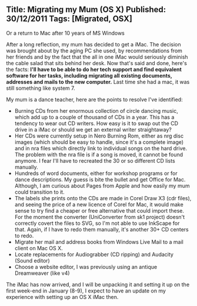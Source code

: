 Title: Migrating my Mum (OS X)
Published: 30/12/2011
Tags: [Migrated, OSX] 
---

Or a return to Mac after 10 years of MS Windows

After a long reflection, my mum has decided to get a iMac. The decision was brought about by the aging PC she used, by recommendations from her friends and by the fact that the all in one iMac would seriously diminish the cable salad that sits behind her desk. Now that's said and done, here's the facts: **I'll have to be able to do her tech support and find equivalent software for her tasks, including migrating all existing documents, addresses and mails to the new computer.** Last time she had a mac, it was still something like system 7.

My mum is a dance teacher, here are the points to resolve I've identified:

- Burning CDs from her enormous collection of circle dancing music, which add up to a couple of thousand of CDs in a year. This has a tendency to wear out CD writers. How easy is it to swap out the CD drive in a iMac or should we get an external writer straightaway?
- Her CDs were currently setup in Nero Burning Rom, either as nrg disc images (which should be easy to handle, since it's a complete image) and in nra files which directly link to individual songs on the hard drive. The problem with the nra file is if a song is moved, it cannot be found anymore. I fear I'll have to recreated the 30 or so different CD lists manually.
- Hundreds of word documents, either for workshop programs or for dance descriptions. My guess is bite the bullet and get Office for Mac. Although, I am curious about Pages from Apple and how easily my mum could transition to it.
- The labels she prints onto the CDs are made in Corel Draw X3 (cdr files), and seeing the price of a new licence of Corel for Mac, it would make sense to try find a cheaper or free alternative that could import these. For the moment the converter (UniConverter from sk1 project) doesn't correctly covert the files to SVG, so I'm not able to use InkScape for that. Again, if I have to redo them manually, it's another 30+ CD centers to redo.
- Migrate her mail and address books from Windows Live Mail to a mail client on Mac OS X.
- Locate replacements for Audiograbber (CD ripping) and Audacity (Sound editor)
- Choose a website editor, I was previously using an antique Dreamweaver (like v4)

The iMac has now arrived, and I will be unpacking it and setting it up on the first week-end in January (8-9), I expect to have an update on my experience with setting up an OS X iMac then.
